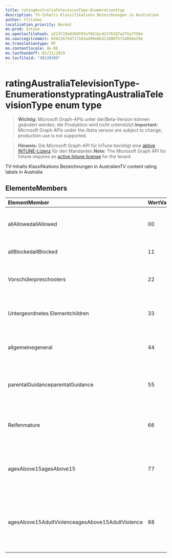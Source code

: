 ```yaml
---
title: ratingAustraliaTelevisionType-Enumerationstyp
description: TV-Inhalts Klassifikations Bezeichnungen in Australien
author: tfitzmac
localization_priority: Normal
ms.prod: Intune
ms.openlocfilehash: a223f19a0360f9fef851bcd1576187a2f5a7f58e
ms.sourcegitcommit: 03421b75d717101a499e0b311890f5714056e29e
ms.translationtype: MT
ms.contentlocale: de-DE
ms.lasthandoff: 02/21/2019
ms.locfileid: "30139389"
---
```

# <a name="ratingaustraliatelevisiontype-enum-type"></a><span data-ttu-id="f7540-103">ratingAustraliaTelevisionType-Enumerationstyp</span><span class="sxs-lookup"><span data-stu-id="f7540-103">ratingAustraliaTelevisionType enum type</span></span>

> <span data-ttu-id="f7540-104">**Wichtig:** Microsoft Graph-APIs unter der/Beta-Version können geändert werden; die Produktion wird nicht unterstützt.</span><span class="sxs-lookup"><span data-stu-id="f7540-104">**Important:** Microsoft Graph APIs under the /beta version are subject to change; production use is not supported.</span></span>

> <span data-ttu-id="f7540-105">**Hinweis:** Die Microsoft Graph-API für InTune benötigt eine [aktive INTUNE-Lizenz](https://go.microsoft.com/fwlink/?linkid=839381) für den Mandanten.</span><span class="sxs-lookup"><span data-stu-id="f7540-105">**Note:** The Microsoft Graph API for Intune requires an [active Intune license](https://go.microsoft.com/fwlink/?linkid=839381) for the tenant.</span></span>

<span data-ttu-id="f7540-106">TV-Inhalts Klassifikations Bezeichnungen in Australien</span><span class="sxs-lookup"><span data-stu-id="f7540-106">TV content rating labels in Australia</span></span>

## <a name="members"></a><span data-ttu-id="f7540-107">Elemente</span><span class="sxs-lookup"><span data-stu-id="f7540-107">Members</span></span>
|<span data-ttu-id="f7540-108">Element</span><span class="sxs-lookup"><span data-stu-id="f7540-108">Member</span></span>|<span data-ttu-id="f7540-109">Wert</span><span class="sxs-lookup"><span data-stu-id="f7540-109">Value</span></span>|<span data-ttu-id="f7540-110">Beschreibung</span><span class="sxs-lookup"><span data-stu-id="f7540-110">Description</span></span>|
|:---|:---|:---|
|<span data-ttu-id="f7540-111">allAllowed</span><span class="sxs-lookup"><span data-stu-id="f7540-111">allAllowed</span></span>|<span data-ttu-id="f7540-112">0</span><span class="sxs-lookup"><span data-stu-id="f7540-112">0</span></span>|<span data-ttu-id="f7540-113">Standardwert, alle TV-Sendungen anzeigen</span><span class="sxs-lookup"><span data-stu-id="f7540-113">Default value, allow all TV shows content</span></span>|
|<span data-ttu-id="f7540-114">allBlocked</span><span class="sxs-lookup"><span data-stu-id="f7540-114">allBlocked</span></span>|<span data-ttu-id="f7540-115">1</span><span class="sxs-lookup"><span data-stu-id="f7540-115">1</span></span>|<span data-ttu-id="f7540-116">Keine TV-Sendungen zulassen</span><span class="sxs-lookup"><span data-stu-id="f7540-116">Do not allow any TV shows content</span></span>|
|<span data-ttu-id="f7540-117">Vorschüler</span><span class="sxs-lookup"><span data-stu-id="f7540-117">preschoolers</span></span>|<span data-ttu-id="f7540-118">2</span><span class="sxs-lookup"><span data-stu-id="f7540-118">2</span></span>|<span data-ttu-id="f7540-119">Die P-Klassifikation ist für Vorschüler vorgesehen</span><span class="sxs-lookup"><span data-stu-id="f7540-119">The P classification is intended for preschoolers</span></span>|
|<span data-ttu-id="f7540-120">Untergeordnetes Element</span><span class="sxs-lookup"><span data-stu-id="f7540-120">children</span></span>|<span data-ttu-id="f7540-121">3</span><span class="sxs-lookup"><span data-stu-id="f7540-121">3</span></span>|<span data-ttu-id="f7540-122">Die C-Klassifikation ist für Kinder unter 14 Jahren vorgesehen.</span><span class="sxs-lookup"><span data-stu-id="f7540-122">The C classification is intended for children under 14</span></span>|
|<span data-ttu-id="f7540-123">allgemeine</span><span class="sxs-lookup"><span data-stu-id="f7540-123">general</span></span>|<span data-ttu-id="f7540-124">4</span><span class="sxs-lookup"><span data-stu-id="f7540-124">4</span></span>|<span data-ttu-id="f7540-125">Die G-Klassifikation eignet sich für alle Altersgruppen</span><span class="sxs-lookup"><span data-stu-id="f7540-125">The G classification is suitable for all ages</span></span>|
|<span data-ttu-id="f7540-126">parentalGuidance</span><span class="sxs-lookup"><span data-stu-id="f7540-126">parentalGuidance</span></span>|<span data-ttu-id="f7540-127">5</span><span class="sxs-lookup"><span data-stu-id="f7540-127">5</span></span>|<span data-ttu-id="f7540-128">Die PG-Klassifikation wird für junge Betrachter empfohlen</span><span class="sxs-lookup"><span data-stu-id="f7540-128">The PG classification is recommended for young viewers</span></span>|
|<span data-ttu-id="f7540-129">Reifen</span><span class="sxs-lookup"><span data-stu-id="f7540-129">mature</span></span>|<span data-ttu-id="f7540-130">6</span><span class="sxs-lookup"><span data-stu-id="f7540-130">6</span></span>|<span data-ttu-id="f7540-131">Die M-Klassifikation wird für Zuschauer über 15 empfohlen</span><span class="sxs-lookup"><span data-stu-id="f7540-131">The M classification is recommended for viewers over 15</span></span>|
|<span data-ttu-id="f7540-132">agesAbove15</span><span class="sxs-lookup"><span data-stu-id="f7540-132">agesAbove15</span></span>|<span data-ttu-id="f7540-133">7</span><span class="sxs-lookup"><span data-stu-id="f7540-133">7</span></span>|<span data-ttu-id="f7540-134">Die MA15 +-Klassifikation eignet sich nicht für Zuschauer unter 15</span><span class="sxs-lookup"><span data-stu-id="f7540-134">The MA15+ classification is not suitable for viewers under 15</span></span>|
|<span data-ttu-id="f7540-135">agesAbove15AdultViolence</span><span class="sxs-lookup"><span data-stu-id="f7540-135">agesAbove15AdultViolence</span></span>|<span data-ttu-id="f7540-136">8</span><span class="sxs-lookup"><span data-stu-id="f7540-136">8</span></span>|<span data-ttu-id="f7540-137">Die AV15 +-Klassifikation eignet sich nicht für Zuschauer unter 15, für Erwachsene Gewalt spezifische</span><span class="sxs-lookup"><span data-stu-id="f7540-137">The AV15+ classification is not suitable for viewers under 15, adult violence-specific</span></span>|




